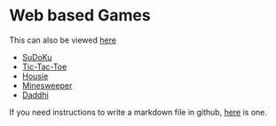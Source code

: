 # Web based Games

This can also be viewed [here](https://tummanapallyanuraag.github.io/games/)

* [SuDoKu](sudoku)
* [Tic-Tac-Toe](tic-tac-toe)
* [Housie](housie)
* [Minesweeper](minesweeper)
* [Daddhi](daadhi)

If you need instructions to write a markdown file in github, [here](https://github.com/adam-p/markdown-here/wiki/Markdown-Cheatsheet) is one.
